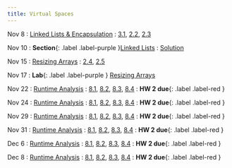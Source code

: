 ```yaml
---
title: Virtual Spaces
---
```


Nov 8
: [Linked Lists & Encapsulation](#)
  : [3.1](#), [2.2](#), [2.3](#)

Nov 10
: **Section**{: .label .label-purple }[Linked Lists](#)
  : [Solution](#)

Nov 15
: [Resizing Arrays](#)
  : [2.4](#), [2.5](#)

Nov 17
: **Lab**{: .label .label-purple } [Resizing Arrays](#)

Nov 22
: [Runtime Analysis](#)
  : [8.1](#), [8.2](#), [8.3](#), [8.4](#)
: **HW 2 due**{: .label .label-red }

Nov 24
: [Runtime Analysis](#)
  : [8.1](#), [8.2](#), [8.3](#), [8.4](#)
: **HW 2 due**{: .label .label-red }

Nov 29
: [Runtime Analysis](#)
  : [8.1](#), [8.2](#), [8.3](#), [8.4](#)
: **HW 2 due**{: .label .label-red }

Nov 31
: [Runtime Analysis](#)
  : [8.1](#), [8.2](#), [8.3](#), [8.4](#)
: **HW 2 due**{: .label .label-red }

Dec 6
: [Runtime Analysis](#)
  : [8.1](#), [8.2](#), [8.3](#), [8.4](#)
: **HW 2 due**{: .label .label-red }

Dec 8
: [Runtime Analysis](#)
  : [8.1](#), [8.2](#), [8.3](#), [8.4](#)
: **HW 2 due**{: .label .label-red }

